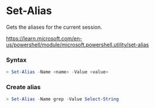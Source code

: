 # Set-Alias

Gets the aliases for the current session.

https://learn.microsoft.com/en-us/powershell/module/microsoft.powershell.utility/set-alias

### Syntax
```powershell
> Set-Alias -Name <name> -Value <value>
```

### Create alias
```powershell
> Set-Alias -Name grep -Value Select-String
```